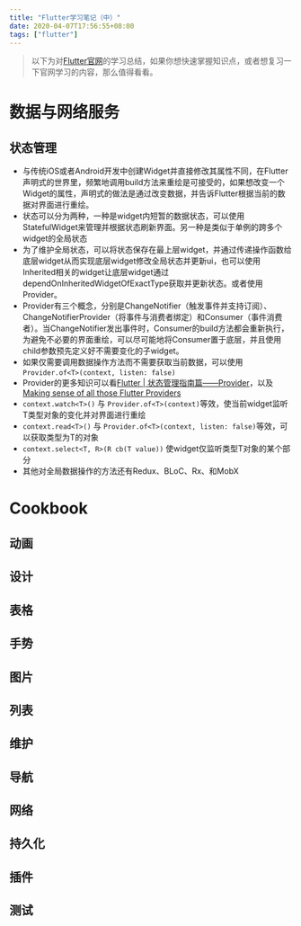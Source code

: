 ```yaml
---
title: "Flutter学习笔记（中）"
date: 2020-04-07T17:56:55+08:00
tags: ["flutter"]
---
```

> 以下为对[Flutter官网](https://flutter.dev/docs)的学习总结，如果你想快速掌握知识点，或者想复习一下官网学习的内容，那么值得看看。
# 数据与网络服务
## 状态管理
* 与传统iOS或者Android开发中创建Widget并直接修改其属性不同，在Flutter声明式的世界里，频繁地调用build方法来重绘是可接受的，如果想改变一个Widget的属性，声明式的做法是通过改变数据，并告诉Flutter根据当前的数据对界面进行重绘。
* 状态可以分为两种，一种是widget内短暂的数据状态，可以使用StatefulWidget来管理并根据状态刷新界面。另一种是类似于单例的跨多个widget的全局状态
* 为了维护全局状态，可以将状态保存在最上层widget，并通过传递操作函数给底层widget从而实现底层widget修改全局状态并更新ui，也可以使用Inherited相关的widget让底层widget通过dependOnInheritedWidgetOfExactType获取并更新状态。或者使用Provider。
* Provider有三个概念，分别是ChangeNotifier（触发事件并支持订阅）、ChangeNotifierProvider（将事件与消费者绑定）和Consumer（事件消费者）。当ChangeNotifier发出事件时，Consumer的build方法都会重新执行，为避免不必要的界面重绘，可以尽可能地将Consumer置于底层，并且使用child参数预先定义好不需要变化的子widget。
* 如果仅需要调用数据操作方法而不需要获取当前数据，可以使用`Provider.of<T>(context, listen: false)`
* Provider的更多知识可以看[Flutter | 状态管理指南篇——Provider](https://juejin.im/post/5d00a84fe51d455a2f22023f)，以及[Making sense of all those Flutter Providers](https://medium.com/flutter-community/making-sense-all-of-those-flutter-providers-e842e18f45dd)
* `context.watch<T>()` 与 `Provider.of<T>(context)`等效，使当前widget监听T类型对象的变化并对界面进行重绘
* `context.read<T>()` 与 `Provider.of<T>(context, listen: false)`等效，可以获取类型为T的对象
* `context.select<T, R>(R cb(T value))` 使widget仅监听类型T对象的某个部分
* 其他对全局数据操作的方法还有Redux、BLoC、Rx、和MobX

# Cookbook
## 动画
## 设计
## 表格
## 手势
## 图片
## 列表
## 维护
## 导航
## 网络
## 持久化
## 插件
## 测试